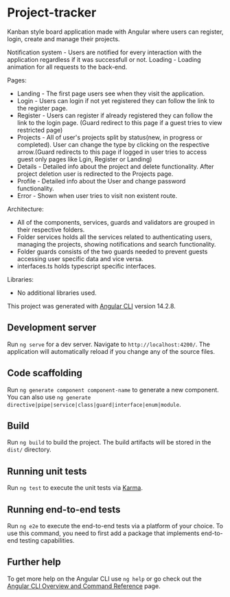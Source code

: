 # Project-tracker

Kanban style board application made with Angular where users can register, login, create and manage their projects.

Notification system - Users are notified for every interaction with the application regardless if it was successfull or not.
Loading - Loading animation for all requests to the back-end.

Pages:

- Landing - The first page users see when they visit the application.
- Login - Users can login if not yet registered they can follow the link to the register page.
- Register - Users can register if already registered they can follow the link to the login page. (Guard redirect to this page if a guest tries to view restricted page)
- Projects - All of user's projects split by status(new, in progress or completed). User can change the type by clicking on the respective arrow.(Guard redirects to this page if logged in user tries to access guest only pages like Lgin, Register or Landing)
- Details - Detailed info about the project and delete functionality. After project deletion user is redirected to the Projects page.
- Profile - Detailed info about the User and change password functionality.
- Error - Shown when user tries to visit non existent route.

Architecture:

- All of the components, services, guards and validators are grouped in their respective folders.
- Folder services holds all the services related to authenticating users, managing the projects, showing notifications and search functionality.
- Folder guards consists of the two guards needed to prevent guests accessing user specific data and vice versa.
- interfaces.ts holds typescript specific interfaces.

Libraries:

- No additional libraries used.

This project was generated with [Angular CLI](https://github.com/angular/angular-cli) version 14.2.8.

## Development server

Run `ng serve` for a dev server. Navigate to `http://localhost:4200/`. The application will automatically reload if you change any of the source files.

## Code scaffolding

Run `ng generate component component-name` to generate a new component. You can also use `ng generate directive|pipe|service|class|guard|interface|enum|module`.

## Build

Run `ng build` to build the project. The build artifacts will be stored in the `dist/` directory.

## Running unit tests

Run `ng test` to execute the unit tests via [Karma](https://karma-runner.github.io).

## Running end-to-end tests

Run `ng e2e` to execute the end-to-end tests via a platform of your choice. To use this command, you need to first add a package that implements end-to-end testing capabilities.

## Further help

To get more help on the Angular CLI use `ng help` or go check out the [Angular CLI Overview and Command Reference](https://angular.io/cli) page.
